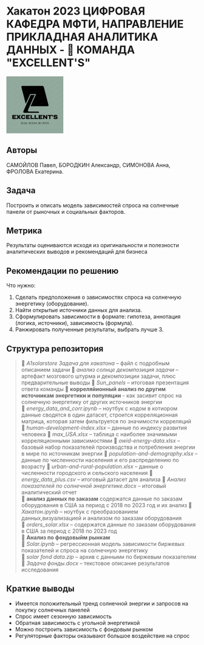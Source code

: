 # Хакатон 2023 ЦИФРОВАЯ КАФЕДРА МФТИ, НАПРАВЛЕНИЕ ПРИКЛАДНАЯ АНАЛИТИКА ДАННЫХ - 💼 КОМАНДА "EXCELLENT'S"
<img src=logo.jpg width=150px height=150px>

## Авторы
САМОЙЛОВ Павел, БОРОДКИН Александр, СИМОНОВА Анна, ФРОЛОВА Екатерина.
## Задача
Построить и описать модель зависимостей спроса на солнечные 
панели от рыночных и социальных факторов.

## Метрика
Результаты оцениваются исходя из оригинальности и полезности аналитических выводов и рекомендаций для бизнеса

## Рекомендации по решению
Что нужно:
1. Сделать предположения о зависимостях спроса на солнечную 
энергетику (оборудование).
2. Найти открытые источники данных для анализа.
3. Сформулировать зависимости в формате: гипотеза, аннотация (логика, 
источники), зависимость (формула).
4. Ранжировать полученные результаты, выбрать лучше 3.

## Структура репозитория
> 📑 *A1solarstore Задача для хакатона* – файл с подробным описанием задачи 
> 📑 *анализ солнце декомпозиция задачи* – артефакт мозгового штурма и декомпозиции задачи, плюс предварительные выводы 
> 📑 *Sun_panels* – итоговая презентация ответа команды 
📁 **корреляйионный анализ по другим источникам энергетики и популяции** - как засивит спрос на солнечную энергетику от других источников энергии  
> 📑 *energy_data_and_corr.ipynb* – ноутбук с кодом в котиором данные сводятся в один датасет, строится корреляционная матрица, которая затем фильтруется по значимости корреляций  
> 📑 *human-development-index.xlsx* – данные по индексу развития человека
> 📑 *max_USA.xlsx* – таблица с наиболее значимыми корреляционными зависимостями
> 📑 *owid-energy-data.xlsx* – базовый набор показателей производства и потребления энергии в мире по источникам энергии
> 📑 *population-and-demography.xlsx* – данные по численности населения и его распределению по возрасту 
> 📑 *urban-and-rural-population.xlsx* – данные о численности городского и сельского населения
> 📑 *energy_data_plus.csv* – итоговый датасет для анализа
> 📑 *Анализ показателей по солнечной энергетике.docx* – итоговый аналитический отчет    
📁 **анализ данных по заказам** содержатся данные по заказам оборудования в США за период с 2018 по 2023 год и их анализ
> 📑 *Хакатон.ipynb* – ноутбук с преобразованием данных,визуализацией и анализом по заказам оборудования   
> 📑 *orders_solar.xlsx* – содержатся данные по заказам оборудования в США за период с 2018 по 2023 год   
📁 **Анализ по фондовыйм рынкам**   
> 📑 *Solar.ipynb* – регрессионная модель зависимости биржевых показателей и спроса на солнечную энергетику  
> 📑 *solar fond data.zip* – архив с данными по биржевым показателям
> 📑 *Задача фонды.docx* – текстовое описание результатов исследования

## Краткие выводы
* Имеется положительный тренд солнечной энергии и запросов на покупку солнечных панелей
* Спрос имеет сезонную зависимость
* Обратная зависимость с угольной энергетикой
* Можно построить зависимость с фондовым рынком
* Регуляторные факторы оказывают большое воздействие на спрос 
